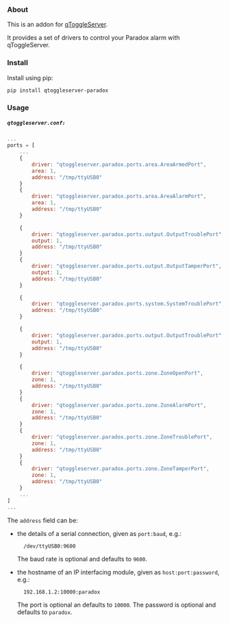 ### About

This is an addon for [qToggleServer](https://github.com/qtoggle/qtoggleserver).

It provides a set of drivers to control your Paradox alarm with qToggleServer.


### Install

Install using pip:

    pip install qtoggleserver-paradox


### Usage

##### `qtoggleserver.conf:`
``` javascript
...
ports = [
    ...
    {
        driver: "qtoggleserver.paradox.ports.area.AreaArmedPort",
        area: 1,
        address: "/tmp/ttyUSB0"
    }
    {
        driver: "qtoggleserver.paradox.ports.area.AreaAlarmPort",
        area: 1,
        address: "/tmp/ttyUSB0"
    }

    {
        driver: "qtoggleserver.paradox.ports.output.OutputTroublePort",
        output: 1,
        address: "/tmp/ttyUSB0"
    }
    {
        driver: "qtoggleserver.paradox.ports.output.OutputTamperPort",
        output: 1,
        address: "/tmp/ttyUSB0"
    }

    {
        driver: "qtoggleserver.paradox.ports.system.SystemTroublePort",
        address: "/tmp/ttyUSB0"
    }

    {
        driver: "qtoggleserver.paradox.ports.output.OutputTroublePort",
        output: 1,
        address: "/tmp/ttyUSB0"
    }

    {
        driver: "qtoggleserver.paradox.ports.zone.ZoneOpenPort",
        zone: 1,
        address: "/tmp/ttyUSB0"
    }
    {
        driver: "qtoggleserver.paradox.ports.zone.ZoneAlarmPort",
        zone: 1,
        address: "/tmp/ttyUSB0"
    }
    {
        driver: "qtoggleserver.paradox.ports.zone.ZoneTroublePort",
        zone: 1,
        address: "/tmp/ttyUSB0"
    }
    {
        driver: "qtoggleserver.paradox.ports.zone.ZoneTamperPort",
        zone: 1,
        address: "/tmp/ttyUSB0"
    }
    ...
]
...
```

The `address` field can be:

 * the details of a serial connection, given as `port:baud`, e.g.:
     
         /dev/ttyUSB0:9600
     
     The baud rate is optional and defaults to `9600`.
 
 * the hostname of an IP interfacing module, given as `host:port:password`, e.g.:
 
         192.168.1.2:10000:paradox
     
     The port is optional an defaults to `10000`.
     The password is optional and defaults to `paradox`.


